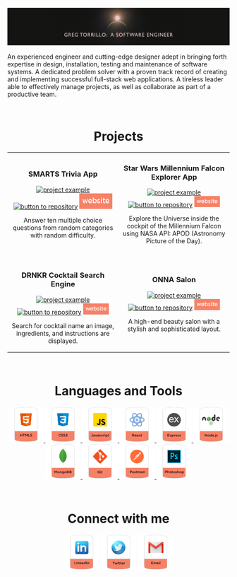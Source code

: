 ![Designer and Developer](https://github.com/GregTorrillo/GregTorrillo/blob/main/LinkedIn%20Profile%20Banner_1128X191.jpg)

<p>An experienced engineer and cutting-edge designer adept in bringing forth expertise in design, installation, testing and maintenance of software systems. A dedicated problem solver with a proven track record of creating and implementing successful full-stack web applications. A tireless leader able to effectively manage projects, as well as collaborate as part of a productive team.</p>
<br>

<h1 align="center">Projects</h1>
<div align="center">
  <table>
      <tr>
        <td width="50%">
          <h3 align="center">SMARTS Trivia App</h3>
          <p align="center">
            <a href="https://github.com/GregTorrillo/SMARTS-Trivia-App" target="_blank" rel="noreferrer"> <img src="https://github.com/GregTorrillo/SMARTS-Trivia-App/blob/main/smarts.gif?raw=true" alt="project example"/> </a>
            <span> <a href="https://github.com/GregTorrillo/SMARTS-Trivia-App" target="_blank" rel="noreferrer""><img src="https://img.shields.io/badge/-repo-efefef?style=flat-square&logo=github&logoColor=F78166" alt="button to repository" width="75px" height ="35px"></a> <a href="https://smarts-trivia.netlify.app/" target="_blank" rel="noreferrer"><img src="https://github.com/GregTorrillo/GregTorrillo/blob/main/assets/github-website-button.png" alt="Website" width="75px" height="35px"></a> </span>
            <p align="center">
              Answer ten multiple choice questions from random categories with random difficulty. 
            </p>
          </p>
        </td>
        <td width="50%">
          <h3 align="center">Star Wars Millennium Falcon Explorer App</h3>
          <p align="center">
            <a href="https://github.com/GregTorrillo/Millennium-Falcon-Explorer-App" target="_blank" rel="noreferrer"> <img src="https://github.com/GregTorrillo/Millennium-Falcon-Explorer-App/blob/main/MF-explorer-app.gif?raw=true" alt="project example"/> </a>
            <span> <a href="https://github.com/GregTorrillo/Millennium-Falcon-Explorer-App" target="_blank" rel="noreferrer""><img src="https://img.shields.io/badge/-repo-efefef?style=flat-square&logo=github&logoColor=F78166" alt="button to repository" height ="25px"></a> <a href="https://millenium-falcon-explorer.netlify.app/" target="_blank" rel="noreferrer"><img src="https://github.com/GregTorrillo/GregTorrillo/blob/main/assets/github-website-button.png" alt="Website" height="25px"></a> </span>
            <p align="center">
              Explore the Universe inside the cockpit of the Millennium Falcon using NASA API: APOD (Astronomy Picture of the Day).
            </p>
          </p>
        </td>
      </tr>
      <tr>
        <td width="50%">
          <br>
          <h3 align="center">DRNKR Cocktail Search Engine</h3>
          <p align="center">
            <a href="https://github.com/GregTorrillo/DRNKR-Cocktail-Search-Engine" target="_blank" rel="noreferrer"> <img src="https://github.com/GregTorrillo/DRNKR-Cocktail-Search-Engine/blob/main/DRNKR.gif?raw=true" alt="project example"/> </a>
            <span> <a href="https://github.com/GregTorrillo/DRNKR-Cocktail-Search-Engine" target="_blank" rel="noreferrer""><img src="https://img.shields.io/badge/-repo-efefef?style=flat-square&logo=github&logoColor=F78166" alt="button to repository" height ="25px"></a> <a href="https://drnkr.netlify.app/" target="_blank" rel="noreferrer"><img src="https://github.com/GregTorrillo/GregTorrillo/blob/main/assets/github-website-button.png" alt="Website" height="25px"></a></span>
            <p align="center">
              Search for cocktail name an image, ingredients, and instructions are displayed.
            </p>
          </p>
        </td>
        <td width="50%">
          <h3 align="center">ONNA Salon</h3>
          <p align="center">
            <a href="https://github.com/GregTorrillo/Onna-Salon" target="_blank" rel="noreferrer"> <img src="https://github.com/GregTorrillo/Onna-Salon/blob/main/Onna.gif?raw=true" alt="project example"/> </a>
            <span> <a href="https://github.com/GregTorrillo/Onna-Salon" target="_blank" rel="noreferrer""><img src="https://img.shields.io/badge/-repo-efefef?style=flat-square&logo=github&logoColor=F78166" alt="button to repository" height ="25px"></a> <a href="https://onnasalon.netlify.app/" target="_blank" rel="noreferrer"><img src="https://github.com/GregTorrillo/GregTorrillo/blob/main/assets/github-website-button.png" alt="Website" height="25px"></a> </span>
            <p align="center">
              A high-end beauty salon with a stylish and sophisticated layout.
            </p>
          </p>
        </td>
      </tr>
  </table>
</div>
<br>
<h1 align="center">Languages and Tools</h1>
<p align="center"> <a href="https://developer.mozilla.org/en-US/docs/Web/HTML" target="_blank" rel="noreferrer"><img src="https://github.com/GregTorrillo/GregTorrillo/blob/main/assets/github-html5.png" alt="html5" width="80" height="80"/> </a> <a href="https://developer.mozilla.org/en-US/docs/Web/CSS" target="_blank" rel="noreferrer"> <img src="https://github.com/GregTorrillo/GregTorrillo/blob/main/assets/github-CSS3.png" alt="css3" width="80" height="80"/> </a> <a href="https://developer.mozilla.org/en-US/docs/Web/JavaScript" target="_blank" rel="noreferrer"> <img src="https://github.com/GregTorrillo/GregTorrillo/blob/main/assets/github-JS.png" alt="javascript" width="80" height="80"/> </a> <a href="https://reactjs.org/" target="_blank" rel="noreferrer"> <img src="https://github.com/GregTorrillo/GregTorrillo/blob/main/assets/github-react.png" alt="react" width="80" height="80"/> </a> <a href="https://expressjs.com" target="_blank" rel="noreferrer"> <img src="https://github.com/GregTorrillo/GregTorrillo/blob/main/assets/github-express.png" alt="express" width="80" height="80"/> </a> <a href="https://nodejs.org" target="_blank" rel="noreferrer"> <img src="https://github.com/GregTorrillo/GregTorrillo/blob/main/assets/github-nodejs.png" alt="nodejs" width="80" height="80"/> </a> <a href="https://www.mongodb.com/" target="_blank" rel="noreferrer"> <img src="https://github.com/GregTorrillo/GregTorrillo/blob/main/assets/github-mongodb.png" alt="mongodb" width="80" height="80"/> </a> <a href="https://git-scm.com/" target="_blank" rel="noreferrer"> <img src="https://github.com/GregTorrillo/GregTorrillo/blob/main/assets/github-git.png" alt="git" width="80" height="80"/> </a> <a href="https://postman.com" target="_blank" rel="noreferrer"> <img src="https://github.com/GregTorrillo/GregTorrillo/blob/main/assets/github-postman.png" alt="postman" width="80" height="80"/> </a> <a href="https://www.photoshop.com/en" target="_blank" rel="noreferrer"> <img src="https://github.com/GregTorrillo/GregTorrillo/blob/main/assets/github-PS.png" alt="photoshop" width="80" height="80"/> </a> </p>
<br>
 <h1 align="center"> Connect with me</h1>
<p align="center">
<a href="https://www.linkedin.com/in/gregtorrillo/" target="blank"><img align="center" src="https://github.com/GregTorrillo/GregTorrillo/blob/main/assets/github-linkedin.png" alt="GregTorrillo-linkedin" height="80" width="80" /></a>
<a href="https://twitter.com/GregTorrillo" target="blank"><img align="center" src="https://github.com/GregTorrillo/GregTorrillo/blob/main/assets/github-twitter.png" alt="GregTorrillo-twitter" height="80" width="80" /></a>
<a href="mailto:greg.torrillo@gmail.com"><img align="center" src="https://github.com/GregTorrillo/GregTorrillo/blob/main/assets/github-email.png" alt="GregTorrillo-mail" height="80" width="80" /></a>
</p>







